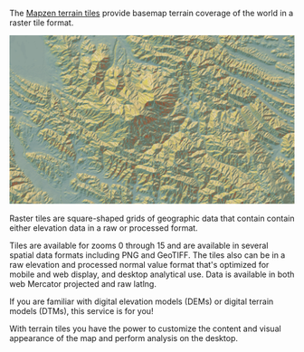 The [Mapzen terrain tiles](https://mapzen.com/projects/joerd) provide basemap terrain coverage of the world in a raster tile format.

![Contents of an example terrain tile](images/elevation-tile-example.png)

Raster tiles are square-shaped grids of geographic data that contain contain either elevation data in a raw or processed format.

Tiles are available for zooms 0 through 15 and are available in several spatial data formats including PNG and GeoTIFF. The tiles also can be in a raw elevation and processed normal value format that's optimized for mobile and web display, and desktop analytical use. Data is available in both web Mercator projected and raw latlng.

If you are familiar with digital elevation models (DEMs) or digital terrain models (DTMs), this service is for you!

With terrain tiles you have the power to customize the content and visual appearance of the map and perform analysis on the desktop.
